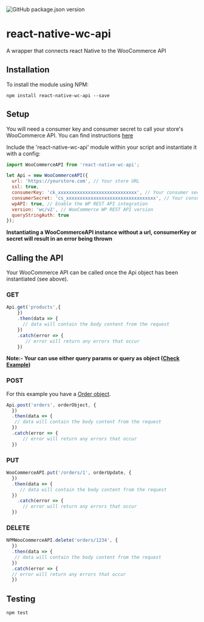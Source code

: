 ![GitHub package.json version](https://img.shields.io/github/package-json/v/intellijabhishek/react-native-wc-api.svg)
# react-native-wc-api
A wrapper that connects react Native to the WooCommerce API

## Installation

To install the module using NPM:

```
npm install react-native-wc-api --save
```

## Setup

You will need a consumer key and consumer secret to call your store's WooCommerce API. You can find instructions [here](https://docs.woocommerce.com/document/woocommerce-rest-api/)

Include the 'react-native-wc-api' module within your script and instantiate it with a config:

```javascript
import WooCommerceAPI from 'react-native-wc-api';

let Api = new WooCommerceAPI({
  url: 'https://yourstore.com', // Your store URL
  ssl: true,
  consumerKey: 'ck_xxxxxxxxxxxxxxxxxxxxxxxxxxxxx', // Your consumer secret
  consumerSecret: 'cs_xxxxxxxxxxxxxxxxxxxxxxxxxxxxxxxxx', // Your consumer secret
  wpAPI: true, // Enable the WP REST API integration
  version: 'wc/v2', // WooCommerce WP REST API version
  queryStringAuth: true
});
```

**Instantiating a WooCommerceAPI instance without a url, consumerKey or secret will result in an error being thrown**

## Calling the API

Your WooCommerce API can be called once the Api object has been instantiated (see above).

### GET

```javascript
Api.get('products',{
    })
    .then(data => {
      // data will contain the body content from the request
    })
    .catch(error => {
       // error will return any errors that occur
    })
```
**Note:- Your can use either query params or query as object ([Check Example](https://github.com/IntelliJAbhishek/react-native-wc-api/tree/master/example))**

### POST

For this example you have a [Order object](http://woocommerce.github.io/woocommerce-rest-api-docs/#create-an-order).

```javascript
Api.post('orders', orderObject, {
  })
  .then(data => {
   // data will contain the body content from the request
  })
  .catch(error => {
      // error will return any errors that occur
  })
```

### PUT

```javascript
WooCommerceAPI.put('/orders/1', orderUpdate, {
  })
  .then(data => {
     // data will contain the body content from the request
  })
    .catch(error => {
      // error will return any errors that occur
  })
```

### DELETE

```javascript
NPMWooCommerceAPI.delete('orders/1234', {
  })
  .then(data => {
   // data will contain the body content from the request
  })
  .catch(error => {
  // error will return any errors that occur
  })
```

## Testing

```
npm test
```
